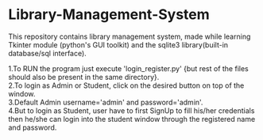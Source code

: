 # Library-Management-System
This repository contains library management system, made while learning Tkinter module (python's GUI toolkit) and the sqlite3 library(built-in database/sql interface).<br>

1.To RUN the program just execute 'login_register.py' {but rest of the files should also be present in the same directory}.<br>
2.To login as Admin or Student, click on the desired button on top of the window.<br>
3.Default Admin username='admin' and password='admin'.<br>
4.But to login as Student, user have to first SignUp to fill his/her credentials then he/she can login into the student window through the registered name and password.<br>
